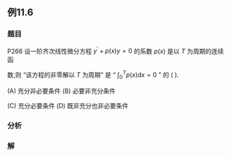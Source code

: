 ## 例11.6
### 题目
P266 设一阶齐次线性微分方程 ${y}^{\prime } + p( x) y = 0$ 的系数 $p( x)$ 是以 $T$ 为周期的连续函

数,则 “该方程的非零解以 $T$ 为周期” 是 “ ${\int }_{0}^{T}p( x) \mathrm{d}x = 0$ ” 的 ( ).

(A) 充分非必要条件 (B) 必要非充分条件

(C) 充分必要条件 (D) 既非充分也非必要条件
### 分析

### 解